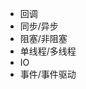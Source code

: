 <ul>
	<li>回调</li>
	<li>同步/异步</li>
	<li>阻塞/非阻塞</li>
	<li>单线程/多线程</li>
	<li>IO</li>
	<li>事件/事件驱动</li>
</ul>